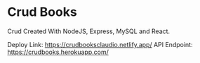 ﻿# Crud Books
 
 Crud Created With NodeJS, Express, MySQL and React.
 
 Deploy Link: https://crudbooksclaudio.netlify.app/
 API Endpoint: https://crudbooks.herokuapp.com/
 
 
 
